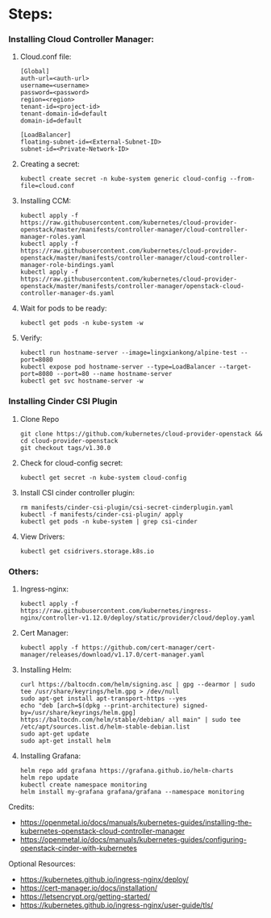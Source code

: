 # Steps:
### Installing Cloud Controller Manager:
1. Cloud.conf file:
   ```
   [Global]
   auth-url=<auth-url>
   username=<username>
   password=<password>
   region=<region>
   tenant-id=<project-id>
   tenant-domain-id=default
   domain-id=default
 
   [LoadBalancer]
   floating-subnet-id=<External-Subnet-ID>
   subnet-id=<Private-Network-ID>
   ```
2. Creating a secret:
   ```
   kubectl create secret -n kube-system generic cloud-config --from-file=cloud.conf
   ```
3. Installing CCM:
   ```
   kubectl apply -f https://raw.githubusercontent.com/kubernetes/cloud-provider-openstack/master/manifests/controller-manager/cloud-controller-manager-roles.yaml
   kubectl apply -f https://raw.githubusercontent.com/kubernetes/cloud-provider-openstack/master/manifests/controller-manager/cloud-controller-manager-role-bindings.yaml
   kubectl apply -f https://raw.githubusercontent.com/kubernetes/cloud-provider-openstack/master/manifests/controller-manager/openstack-cloud-controller-manager-ds.yaml
   ```
4. Wait for pods to be ready:
   ```
   kubectl get pods -n kube-system -w
   ```
5. Verify:
   ```
   kubectl run hostname-server --image=lingxiankong/alpine-test --port=8080
   kubectl expose pod hostname-server --type=LoadBalancer --target-port=8080 --port=80 --name hostname-server
   kubectl get svc hostname-server -w
   ```
### Installing Cinder CSI Plugin
1. Clone Repo
   ```
   git clone https://github.com/kubernetes/cloud-provider-openstack && cd cloud-provider-openstack
   git checkout tags/v1.30.0
   ```
2. Check for cloud-config secret:
   ```
   kubectl get secret -n kube-system cloud-config
   ```
3. Install CSI cinder controller plugin:
   ```
   rm manifests/cinder-csi-plugin/csi-secret-cinderplugin.yaml
   kubectl -f manifests/cinder-csi-plugin/ apply
   kubectl get pods -n kube-system | grep csi-cinder
   ```
4. View Drivers:
   ```
   kubectl get csidrivers.storage.k8s.io
   ```

### Others:
1. Ingress-nginx:
   ```
   kubectl apply -f https://raw.githubusercontent.com/kubernetes/ingress-nginx/controller-v1.12.0/deploy/static/provider/cloud/deploy.yaml
   ```
2. Cert Manager:
   ```
   kubectl apply -f https://github.com/cert-manager/cert-manager/releases/download/v1.17.0/cert-manager.yaml
   ```
3. Installing Helm:
   ```
   curl https://baltocdn.com/helm/signing.asc | gpg --dearmor | sudo tee /usr/share/keyrings/helm.gpg > /dev/null
   sudo apt-get install apt-transport-https --yes
   echo "deb [arch=$(dpkg --print-architecture) signed-by=/usr/share/keyrings/helm.gpg] https://baltocdn.com/helm/stable/debian/ all main" | sudo tee /etc/apt/sources.list.d/helm-stable-debian.list
   sudo apt-get update
   sudo apt-get install helm
   ```
4. Installing Grafana:
   ```
   helm repo add grafana https://grafana.github.io/helm-charts
   helm repo update
   kubectl create namespace monitoring
   helm install my-grafana grafana/grafana --namespace monitoring
   ```


Credits:
* https://openmetal.io/docs/manuals/kubernetes-guides/installing-the-kubernetes-openstack-cloud-controller-manager
* https://openmetal.io/docs/manuals/kubernetes-guides/configuring-openstack-cinder-with-kubernetes

Optional Resources:
* https://kubernetes.github.io/ingress-nginx/deploy/
* https://cert-manager.io/docs/installation/
* https://letsencrypt.org/getting-started/
* https://kubernetes.github.io/ingress-nginx/user-guide/tls/
